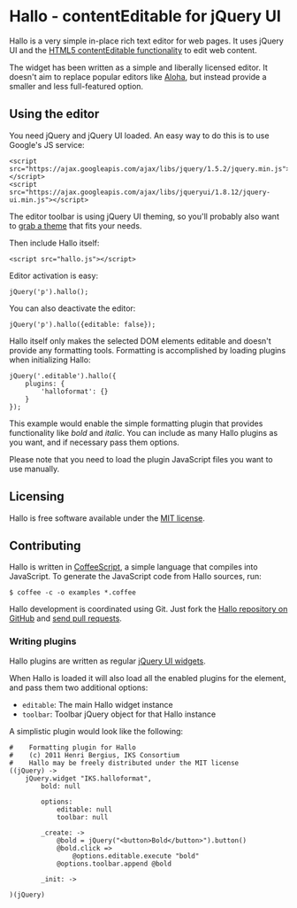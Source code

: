 Hallo - contentEditable for jQuery UI
=====================================

Hallo is a very simple in-place rich text editor for web pages. It uses jQuery UI and the [HTML5 contentEditable functionality](https://developer.mozilla.org/en/rich-text_editing_in_mozilla) to edit web content.

The widget has been written as a simple and liberally licensed editor. It doesn't aim to replace popular editors like [Aloha](http://aloha-editor.org), but instead provide a smaller and less full-featured option.

## Using the editor

You need jQuery and jQuery UI loaded. An easy way to do this is to use Google's JS service:

    <script src="https://ajax.googleapis.com/ajax/libs/jquery/1.5.2/jquery.min.js"></script> 
    <script src="https://ajax.googleapis.com/ajax/libs/jqueryui/1.8.12/jquery-ui.min.js"></script>

The editor toolbar is using jQuery UI theming, so you'll probably also want to [grab a theme](http://jqueryui.com/themeroller/) that fits your needs.

Then include Hallo itself:

    <script src="hallo.js"></script>

Editor activation is easy:

    jQuery('p').hallo();

You can also deactivate the editor:

    jQuery('p').hallo({editable: false});

Hallo itself only makes the selected DOM elements editable and doesn't provide any formatting tools. Formatting is accomplished by loading plugins when initializing Hallo:

    jQuery('.editable').hallo({
        plugins: {
            'halloformat': {}
        }
    });

This example would enable the simple formatting plugin that provides functionality like _bold_ and _italic_. You can include as many Hallo plugins as you want, and if necessary pass them options.

Please note that you need to load the plugin JavaScript files you want to use manually.

## Licensing

Hallo is free software available under the [MIT license](http://en.wikipedia.org/wiki/MIT_License).

## Contributing

Hallo is written in [CoffeeScript](http://jashkenas.github.com/coffee-script/), a simple language that compiles into JavaScript. To generate the JavaScript code from Hallo sources, run:

    $ coffee -c -o examples *.coffee

Hallo development is coordinated using Git. Just fork the [Hallo repository on GitHub](https://github.com/bergie/hallo) and [send pull requests](http://help.github.com/pull-requests/).

### Writing plugins

Hallo plugins are written as regular [jQuery UI widgets](http://semantic-interaction.org/blog/2011/03/01/jquery-ui-widget-factory/).

When Hallo is loaded it will also load all the enabled plugins for the element, and pass them two additional options:

* `editable`: The main Hallo widget instance
* `toolbar`: Toolbar jQuery object for that Hallo instance

A simplistic plugin would look like the following:

    #    Formatting plugin for Hallo
    #    (c) 2011 Henri Bergius, IKS Consortium
    #    Hallo may be freely distributed under the MIT license
    ((jQuery) ->
        jQuery.widget "IKS.halloformat",
            bold: null

            options:
                editable: null
                toolbar: null

            _create: ->
                @bold = jQuery("<button>Bold</button>").button()
                @bold.click =>
                    @options.editable.execute "bold"
                @options.toolbar.append @bold

            _init: ->

    )(jQuery)